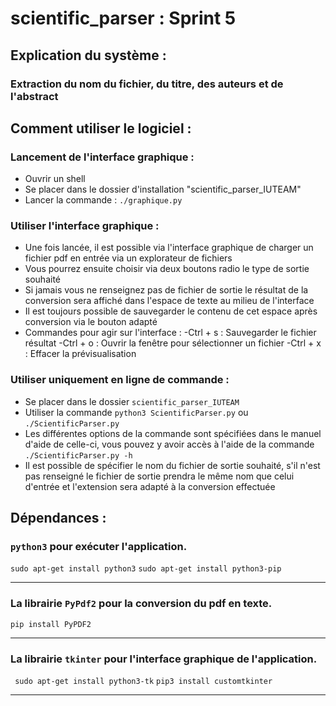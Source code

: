 # scientific_parser : Sprint 5

## Explication du système :

### Extraction du nom du fichier, du titre, des auteurs et de l'abstract

## Comment utiliser le logiciel :

### Lancement de l'interface graphique :
  
  - Ouvrir un shell  
  - Se placer dans le dossier d'installation "scientific_parser_IUTEAM"  
  - Lancer la commande : `./graphique.py`

### Utiliser l'interface graphique :

  - Une fois lancée, il est possible via l'interface graphique de charger un fichier pdf en entrée via un explorateur de fichiers
  - Vous pourrez ensuite choisir via deux boutons radio le type de sortie souhaité
  - Si jamais vous ne renseignez pas de fichier de sortie le résultat de la conversion sera affiché dans l'espace de texte au milieu de l'interface
  - Il est toujours possible de sauvegarder le contenu de cet espace après conversion via le bouton adapté
  - Commandes pour agir sur l'interface : 
    -Ctrl + s : Sauvegarder le fichier résultat
    -Ctrl + o : Ouvrir la fenêtre pour sélectionner un fichier
    -Ctrl + x : Effacer la prévisualisation


### Utiliser uniquement en ligne de commande :

  - Se placer dans le dossier ```scientific_parser_IUTEAM```
  - Utiliser la commande `python3 ScientificParser.py` ou `./ScientificParser.py`
  - Les différentes options de la commande sont spécifiées dans le manuel d'aide de celle-ci, vous pouvez y avoir accès à l'aide de la commande `./ScientificParser.py -h`
  - Il est possible de spécifier le nom du fichier de sortie souhaité, s'il n'est pas renseigné le fichier de sortie prendra le même nom que celui d'entrée et l'extension sera adapté à la conversion effectuée 


## Dépendances :

### ```python3``` pour exécuter l'application. 
`sudo apt-get install python3`
`sudo apt-get install python3-pip`

---
### La librairie ```PyPdf2``` pour la conversion du pdf en texte.

`pip install PyPDF2`

---
### La librairie ```tkinter``` pour l'interface graphique de l'application.

` sudo apt-get install python3-tk`
`pip3 install customtkinter`

---
